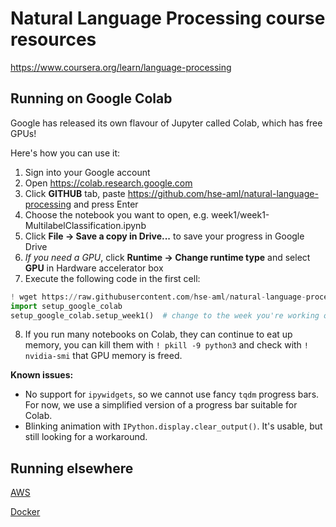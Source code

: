 # Natural Language Processing course resources
https://www.coursera.org/learn/language-processing

## Running on Google Colab
Google has released its own flavour of Jupyter called Colab, which has free GPUs!

Here's how you can use it:
1. Sign into your Google account
2. Open https://colab.research.google.com
3. Click **GITHUB** tab, paste https://github.com/hse-aml/natural-language-processing and press Enter
4. Choose the notebook you want to open, e.g. week1/week1-MultilabelClassification.ipynb
5. Click **File -> Save a copy in Drive...** to save your progress in Google Drive
6. _If you need a GPU_, click **Runtime -> Change runtime type** and select **GPU** in Hardware accelerator box
7. Execute the following code in the first cell:
```python
! wget https://raw.githubusercontent.com/hse-aml/natural-language-processing/master/setup_google_colab.py -O setup_google_colab.py
import setup_google_colab
setup_google_colab.setup_week1()  # change to the week you're working on
```
8. If you run many notebooks on Colab, they can continue to eat up memory,
you can kill them with `! pkill -9 python3` and check with `! nvidia-smi` that GPU memory is freed.

**Known issues:**
* No support for `ipywidgets`, so we cannot use fancy `tqdm` progress bars.
For now, we use a simplified version of a progress bar suitable for Colab.
* Blinking animation with `IPython.display.clear_output()`.
It's usable, but still looking for a workaround.

## Running elsewhere

[AWS](AWS-tutorial.md)

[Docker](Docker-tutorial.md)
